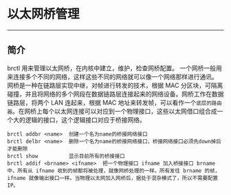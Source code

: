 # 以太网桥管理

---

## 简介

brctl 用来管理以太网桥，在内核中建立，维护，检查网桥配置。  一个网桥一般用来连接多个不同的网络，这样这些不同的网络就可以像一个网络那样进行通讯。  网桥是一种在链路层实现中继，对帧进行转发的技术，根据 MAC 分区块，可隔离碰撞，并且将网络的多个网段在数据链路层连接起来的网络设备。网桥工作在数据链路层，将两个 LAN 连起来，根据 MAC 地址来转发帧，可以看作一个`底层的路由器`。在网桥上每个以太网连接可以对应到一个物理接口，这些以太网借口组合成一个大的逻辑的接口，这个逻辑接口对应于桥接网络。

```
brctl addbr <name>  创建一个名为name的桥接网络接口
brctl delbr <name>  删除一个名为name的桥接网络接口，桥接网络接口必须先down掉后才能删除
brctl show          显示目前所有的桥接接口
brctl addif <brname> <ifname>  把一个物理接口 ifname 加入桥接接口 brname 中，所有从 ifname 收到的帧都将被处理，就像网桥处理的一样。所有发往 brname 的帧，ifname 就像输出接口一样。当物理以太网加入网桥后，据处于混杂模式了，所以不需要配置IP。
```



